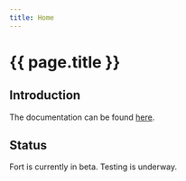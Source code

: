 ```yaml
---
title: Home
---
```


# {{ page.title }}

## Introduction

The documentation can be found [here](doc/index.html).

## Status

Fort is currently in beta. Testing is underway.
